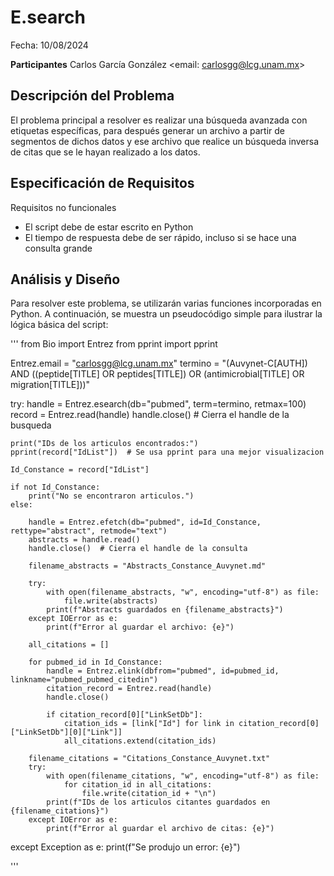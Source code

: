 # E.search

Fecha: 10/08/2024

**Participantes**
Carlos García González <email: carlosgg@lcg.unam.mx>


## Descripción del Problema

El problema principal a resolver es realizar una búsqueda avanzada con etiquetas específicas, para después generar un archivo a partir de segmentos de dichos datos y ese archivo que realice un búsqueda inversa de citas que se le hayan realizado a los datos.

## Especificación de Requisitos

Requisitos no funcionales

- El script debe de estar escrito en Python
- El tiempo de respuesta debe de ser rápido, incluso si se hace una consulta grande


## Análisis y Diseño

Para resolver este problema, se utilizarán varias funciones incorporadas en Python. A continuación, se muestra un pseudocódigo simple para ilustrar la lógica básica del script:

'''
from Bio import Entrez
from pprint import pprint

Entrez.email = "carlosgg@lcg.unam.mx"
termino = "(Auvynet-C[AUTH]) AND ((peptide[TITLE] OR peptides[TITLE]) OR (antimicrobial[TITLE] OR migration[TITLE]))"

try:
    handle = Entrez.esearch(db="pubmed", term=termino, retmax=100)
    record = Entrez.read(handle)
    handle.close()  # Cierra el handle de la busqueda

    print("IDs de los articulos encontrados:")
    pprint(record["IdList"])  # Se usa pprint para una mejor visualizacion

    Id_Constance = record["IdList"]

    if not Id_Constance:
        print("No se encontraron articulos.")
    else:
       
        handle = Entrez.efetch(db="pubmed", id=Id_Constance, rettype="abstract", retmode="text")
        abstracts = handle.read()
        handle.close()  # Cierra el handle de la consulta

        filename_abstracts = "Abstracts_Constance_Auvynet.md"

        try:
            with open(filename_abstracts, "w", encoding="utf-8") as file:
                file.write(abstracts)
            print(f"Abstracts guardados en {filename_abstracts}")
        except IOError as e:
            print(f"Error al guardar el archivo: {e}")
            
        all_citations = []

        for pubmed_id in Id_Constance:
            handle = Entrez.elink(dbfrom="pubmed", id=pubmed_id, linkname="pubmed_pubmed_citedin")
            citation_record = Entrez.read(handle)
            handle.close()

            if citation_record[0]["LinkSetDb"]:
                citation_ids = [link["Id"] for link in citation_record[0]["LinkSetDb"][0]["Link"]]
                all_citations.extend(citation_ids)

        filename_citations = "Citations_Constance_Auvynet.txt"
        try:
            with open(filename_citations, "w", encoding="utf-8") as file:
                for citation_id in all_citations:
                    file.write(citation_id + "\n")
            print(f"IDs de los articulos citantes guardados en {filename_citations}")
        except IOError as e:
            print(f"Error al guardar el archivo de citas: {e}")
except Exception as e:
    print(f"Se produjo un error: {e}")

'''




